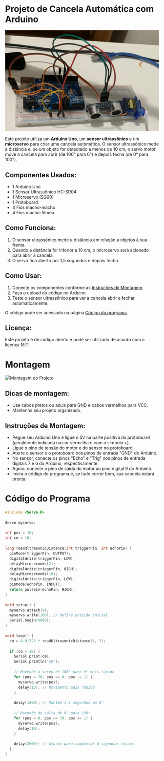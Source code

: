 # Projeto de Cancela Automática com Arduino
![Montagem do Projeto](imagem_2025-02-02_205054272.png)

Este projeto utiliza um **Arduino Uno**, um **sensor ultrassônico** e um **microservo** para criar uma cancela automática. O sensor ultrassônico mede a distância e, se um objeto for detectado a menos de 10 cm, o servo motor move a cancela para abrir (de 100° para 0°) e depois fecha (de 0° para 100°).

## Componentes Usados:
- 1 Arduino Uno
- 1 Sensor Ultrassônico HC-SR04
- 1 Microservo (SG90)
- 1 Protoboard
- 4 Fios macho-macho
- 4 Fios macho-fêmea
## Como Funciona:
1. O sensor ultrassônico mede a distância em relação a objetos à sua frente.
2. Quando a distância for inferior a 10 cm, o microservo será acionado para abrir a cancela.
3. O servo fica aberto por 1,5 segundos e depois fecha.

## Como Usar:
1. Conecte os componentes conforme as [Instruções de Montagem](#Montagem).
2. Faça o upload do código no Arduino.
3. Teste o sensor ultrassônico para ver a cancela abrir e fechar automaticamente.

O código pode ser acessado na página [Código do programa](#Código-do-programa).

## Licença:
Este projeto é de código aberto e pode ser utilizado de acordo com a licença MIT.

# Montagem
![Montagem do Projeto](‎imagem_2025-02-02_202941771.png)

## Dicas de montagem:
- Use cabos pretos ou azuis para GND e cabos vermelhos para VCC.
- Mantenha seu projeto organizado.

## Instruções de Montagem:
- Pegue seu Arduino Uno e ligue o 5V na parte positiva do protoboard (geralmente indicada na cor vermelha e com o símbolo +).
- Ligue o pino de tensão do motor e do sensor no protoboard.
- Aterre o sensor e o protoboard nos pinos de entrada "GND" do Arduino.
- No sensor, conecte os pinos "Echo" e "Trig" nos pinos de entrada digitais 7 e 6 do Arduino, respectivamente.
- Agora, conecte o pino de saída do motor ao pino digital 9 do Arduino.
- Insira o código do programa e, se tudo correr bem, sua cancela estará pronta.

# Código do Programa


```cpp
#include <Servo.h>

Servo myservo;   

int pos = 10;
int cm = 10;

long readUltrasonicDistance(int triggerPin, int echoPin) {
  pinMode(triggerPin, OUTPUT); 
  digitalWrite(triggerPin, LOW);
  delayMicroseconds(2);
  digitalWrite(triggerPin, HIGH);
  delayMicroseconds(10);
  digitalWrite(triggerPin, LOW);
  pinMode(echoPin, INPUT);
  return pulseIn(echoPin, HIGH);
}

void setup() {
  myservo.attach(9); 
  myservo.write(100); // Define posição inicial
  Serial.begin(9600);
}

void loop() {
  cm = 0.01723 * readUltrasonicDistance(6, 7);

  if (cm < 10) {
    Serial.print(cm);
    Serial.println("cm");

    // Movendo o servo de 100° para 0° mais rápido
    for (pos = 70; pos >= 0; pos -= 1) { 
      myservo.write(pos);             
      delay(10); // Movimento mais rápido                       
    }

    delay(1500); // Mantém 1,5 segundos em 0°

    // Movendo de volta de 0° para 100°
    for (pos = 0; pos <= 70; pos += 1) { 
      myservo.write(pos);
      delay(10);                                      
    }

    delay(2500); // Ajuste para completar 6 segundos totais
  }                          
}
